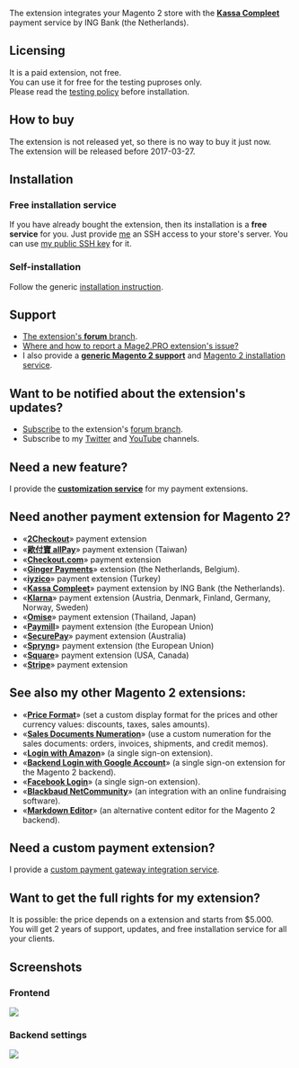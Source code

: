 The extension integrates your Magento 2 store with the **[Kassa Compleet](https://www.ing.nl/zakelijk/betalen/geld-ontvangen/kassa-compleet/index.html)** payment service by ING Bank (the Netherlands).

## Licensing
It is a paid extension, not free.  
You can use it for free for the testing puproses only.  
Please read the [testing policy](https://mage2.pro/t/topic/2590) before installation.

## How to buy
The extension is not released yet, so there is no way to buy it just now.  
The extension will be released before 2017-03-27.   

## Installation
### Free installation service
If you have already bought the extension, then its installation is a **free service** for you. Just provide [me](https://mage2.pro/users/dmitry_fedyuk) an SSH access to your store's server. You can use [my public SSH key](https://mage2.pro/t/2092) for it.

### Self-installation 
Follow the generic [installation instruction](https://mage2.pro/t/263). 

## Support
- [The extension's **forum** branch](https://mage2.pro/c/extensions/kassa-compleet).
- [Where and how to report a Mage2.PRO extension's issue?](https://mage2.pro/t/2034)
- I also provide a **[generic Magento 2 support](https://mage2.pro/t/topic/755)** and [Magento 2 installation service](https://mage2.pro/t/748).

## Want to be notified about the extension's updates?
- [Subscribe](https://mage2.pro/t/2540) to the extension's [forum branch](https://mage2.pro/c/extensions/kassa-compleet).
- Subscribe to my [Twitter](https://twitter.com/mage2_pro) and [YouTube](https://www.youtube.com/channel/UCvlDAZuj01_b92pzRi69LeQ) channels.

## Need a new feature?
I provide the [**customization service**](https://mage2.pro/t/2020) for my payment extensions.

## Need another payment extension for Magento 2?

- «[**2Checkout**](https://mage2.pro/c/extensions/2checkout)» payment extension
- «[**歐付寶 allPay**](https://mage2.pro/c/extensions/allpay)» payment extension (Taiwan)
- «[**Checkout.com**](https://mage2.pro/c/extensions/checkout-com)» payment extension
- «[**Ginger Payments**](https://mage2.pro/c/extensions/ginger-payments)» extension (the Netherlands, Belgium).
- «[**iyzico**](https://mage2.pro/c/extensions/iyzico)» payment extension (Turkey)
- «[**Kassa Compleet**](https://mage2.pro/c/extensions/kassa-compleet)» payment extension by ING Bank (the Netherlands).
- «[**Klarna**](https://mage2.pro/c/extensions/klarna)» payment extension (Austria, Denmark, Finland, Germany, Norway, Sweden)
- «[**Omise**](https://mage2.pro/c/extensions/omise)» payment extension (Thailand, Japan)
- «[**Paymill**](https://mage2.pro/c/extensions/paymill)» payment extension (the European Union)
- «[**SecurePay**](https://mage2.pro/c/extensions/securepay)» payment extension (Australia)
- «[**Spryng**](https://mage2.pro/c/extensions/spryng)» payment extension (the European Union)
- «[**Square**](https://mage2.pro/c/extensions/square)» payment extension (USA, Canada)
- «[**Stripe**](https://mage2.pro/c/extensions/stripe)» payment extension

## See also my other Magento 2 extensions:

- «[**Price Format**](https://mage2.pro/c/extensions/price-format)» (set a custom display format for the prices and other currency values: discounts, taxes, sales amounts).
- «[**Sales Documents Numeration**](https://mage2.pro/t/512)» (use a custom numeration for the sales documents: orders, invoices, shipments, and credit memos).
- «[**Login with Amazon**](https://mage2.pro/c/extensions/amazon-login)» (a single sign-on extension). 
- «[**Backend Login with Google Account**](https://mage2.pro/t/46)» (a single sign-on extension for the Magento 2 backend). 
- «[**Facebook Login**](https://mage2.pro/c/extensions/facebook-login)» (a single sign-on extension).
- «[**Blackbaud NetCommunity**](https://mage2.pro/c/extensions/blackbaud-netcommunity)» (an  integration with an online fundraising software).  
- «[**Markdown Editor**](https://mage2.pro/t/160)» (an alternative content editor for the Magento 2 backend).

## Need a custom payment extension?
I provide a [custom payment gateway integration service](https://mage2.pro/t/917).

## Want to get the full rights for my extension?
It is possible: the price depends on a extension and starts from $5.000.  
You will get 2 years of support, updates, and free installation service for all your clients.

## Screenshots
### Frontend
![](https://mage2.pro/uploads/default/original/2X/9/919cbb6c0b4a2b9089c078ab6c67866261c77e04.png)

### Backend settings
![](https://mage2.pro/uploads/default/original/2X/5/53cb70274605df56246c4611edc695cc9aa6dd17.png)